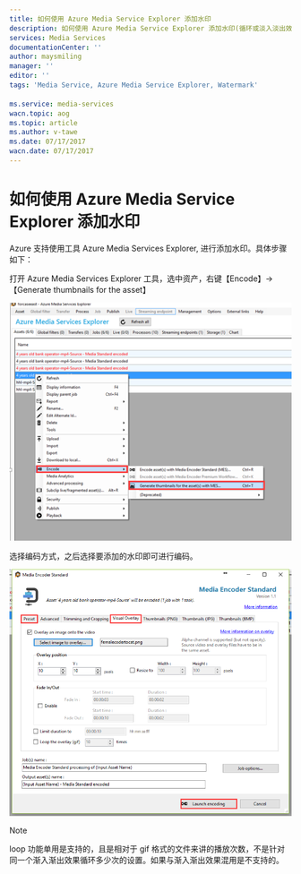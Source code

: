 ```yaml
---
title: 如何使用 Azure Media Service Explorer 添加水印
description: 如何使用 Azure Media Service Explorer 添加水印(循环或淡入淡出效果)
services: Media Services
documentationCenter: ''
author: maysmiling
manager: ''
editor: ''
tags: 'Media Service, Azure Media Service Explorer, Watermark'

ms.service: media-services
wacn.topic: aog
ms.topic: article
ms.author: v-tawe
ms.date: 07/17/2017
wacn.date: 07/17/2017
---
```


# 如何使用 Azure Media Service Explorer 添加水印

Azure 支持使用工具 Azure Media Services Explorer, 进行添加水印。具体步骤如下：

打开 Azure Media Services Explorer 工具，选中资产，右键【Encode】->【Generate thumbnails for the asset】

![explorer](./media/aog-media-services-howto-add-watermark/explorer.png)

选择编码方式，之后选择要添加的水印即可进行编码。

![explorer-2](./media/aog-media-services-howto-add-watermark/explorer-2.png)

> [!NOTE]
> loop 功能单用是支持的，且是相对于 gif 格式的文件来讲的播放次数，不是针对同一个渐入渐出效果循环多少次的设置。如果与渐入渐出效果混用是不支持的。